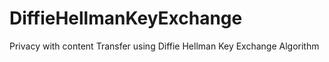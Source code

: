 # DiffieHellmanKeyExchange
Privacy with content Transfer using Diffie Hellman Key Exchange Algorithm
